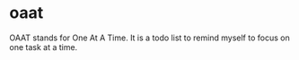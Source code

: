 # oaat
OAAT stands for One At A Time.
It is a todo list to remind myself to focus on one task at a time.
